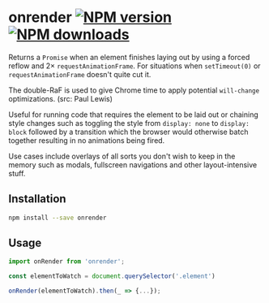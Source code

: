 # onrender [![NPM version](https://img.shields.io/npm/v/onrender.svg?style=flat)](https://www.npmjs.com/package/onrender) [![NPM downloads](https://img.shields.io/npm/dm/onrender.svg?style=flat)](https://npmjs.org/package/onrender)


Returns a `Promise` when an element finishes laying out by using a forced reflow and 2× `requestAnimationFrame`. For situations when `setTimeout(0)` or `requestAnimationFrame` doesn't quite cut it.

The double-RaF is used to give Chrome time to apply potential `will-change` optimizations. (src: Paul Lewis)

Useful for running code that requires the element to be laid out or chaining style changes such as toggling the style from `display: none` to `display: block` followed by a transition which the browser would otherwise batch together resulting in no animations being fired.

Use cases include overlays of all sorts you don't wish to keep in the memory such as modals, fullscreen navigations and other layout-intensive stuff.

## Installation
```bash
npm install --save onrender
```

## Usage
```javascript
import onRender from 'onrender';

const elementToWatch = document.querySelector('.element')

onRender(elementToWatch).then(_ => {...});
```
